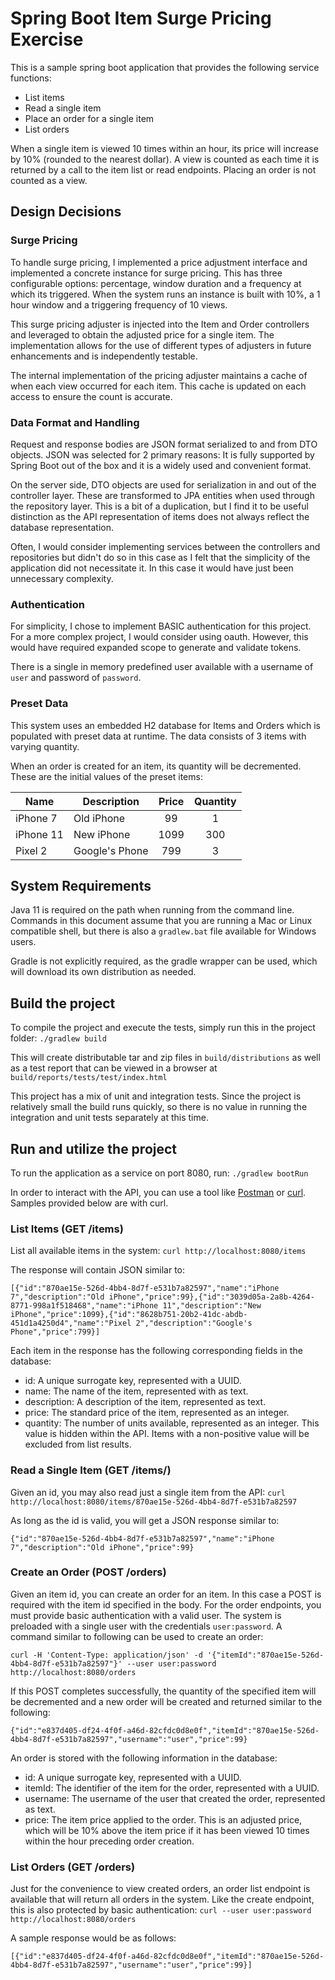 # Spring Boot Item Surge Pricing Exercise

This is a sample spring boot application that provides the following service functions:
- List items
- Read a single item
- Place an order for a single item
- List orders

When a single item is viewed 10 times within an hour, its price will increase by 10% (rounded to the nearest dollar). A
view is counted as each time it is returned by a call to the item list or read endpoints. Placing an order is not
counted as a view.

## Design Decisions

### Surge Pricing

To handle surge pricing, I implemented a price adjustment interface and implemented a concrete instance for surge
pricing.  This has three configurable options: percentage, window duration and a frequency at which its triggered. When
the system runs an instance is built with 10%, a 1 hour window and a triggering frequency of 10 views.

This surge pricing adjuster is injected into the Item and Order controllers and leveraged to obtain the adjusted price
for a single item.  The implementation allows for the use of different types of adjusters in future enhancements and is
independently testable.

The internal implementation of the pricing adjuster maintains a cache of when each view occurred for each item.  This
cache is updated on each access to ensure the count is accurate.

### Data Format and Handling

Request and response bodies are JSON format serialized to and from DTO objects.  JSON was selected for 2 primary
reasons: It is fully supported by Spring Boot out of the box and it is a widely used and convenient format.

On the server side, DTO objects are used for serialization in and out of the controller layer.  These are transformed
to JPA entities when used through the repository layer.  This is a bit of a duplication, but I find it to be useful
distinction as the API representation of items does not always reflect the database representation.

Often, I would consider implementing services between the controllers and repositories but didn't do so in this case as
I felt that the simplicity of the application did not necessitate it.  In this case it would have just been unnecessary
complexity.

### Authentication

For simplicity, I chose to implement BASIC authentication for this project.  For a more complex project, I would
consider using oauth.  However, this would have required expanded scope to generate and validate tokens.

There is a single in memory predefined user available with a username of `user` and password of `password`.

### Preset Data

This system uses an embedded H2 database for Items and Orders which is populated with preset data at runtime.  The data
consists of 3 items with varying quantity.

When an order is created for an item, its quantity will be decremented.  These are the initial values of the preset
items:

Name|Description|Price|Quantity
----|-----------|:---:|:------:
iPhone 7|Old iPhone|99|1
iPhone 11|New iPhone|1099|300
Pixel 2|Google's Phone|799|3

## System Requirements
Java 11 is required on the path when running from the command line.  Commands in this document assume that you are
running a Mac or Linux compatible shell, but there is also a `gradlew.bat` file available for Windows users.

Gradle is not explicitly required, as the gradle wrapper can be used, which will download its own distribution as
needed.

## Build the project
To compile the project and execute the tests, simply run this in the project folder: `./gradlew build`

This will create distributable tar and zip files in `build/distributions` as well as a test report that can be viewed in
a browser at `build/reports/tests/test/index.html`

This project has a mix of unit and integration tests. Since the project is relatively small the build runs quickly, so
there is no value in running the integration and unit tests separately at this time.

## Run and utilize the project
To run the application as a service on port 8080, run: `./gradlew bootRun`

In order to interact with the API, you can use a tool like [Postman](https://www.getpostman.com/) or
[curl](https://curl.haxx.se/).  Samples provided below are with curl.

### List Items (GET /items)

List all available items in the system: `curl http://localhost:8080/items`

The response will contain JSON similar to:

```[{"id":"870ae15e-526d-4bb4-8d7f-e531b7a82597","name":"iPhone 7","description":"Old iPhone","price":99},{"id":"3039d05a-2a8b-4264-8771-998a1f518468","name":"iPhone 11","description":"New iPhone","price":1099},{"id":"8628b751-20b2-41dc-abdb-451d1a4250d4","name":"Pixel 2","description":"Google's Phone","price":799}]```

Each item in the response has the following corresponding fields in the database:
- id: A unique surrogate key, represented with a UUID.
- name: The name of the item, represented with as text.
- description: A description of the item, represented as text.
- price: The standard price of the item, represented as an integer.
- quantity: The number of units available, represented as an integer.  This value is hidden within the API. Items with
a non-positive value will be excluded from list results.

### Read a Single Item (GET /items/<id>)

Given an id, you may also read just a single item from the API: `curl http://localhost:8080/items/870ae15e-526d-4bb4-8d7f-e531b7a82597`

As long as the id is valid, you will get a JSON response similar to:

```{"id":"870ae15e-526d-4bb4-8d7f-e531b7a82597","name":"iPhone 7","description":"Old iPhone","price":99}```

### Create an Order (POST /orders)

Given an item id, you can create an order for an item.  In this case a POST is required with the item id specified in
the body.  For the order endpoints, you must provide basic authentication with a valid user. The system is preloaded
with a single user with the credentials `user:password`.  A command similar to following can be used to create an order:

```curl -H 'Content-Type: application/json' -d '{"itemId":"870ae15e-526d-4bb4-8d7f-e531b7a82597"}' --user user:password http://localhost:8080/orders```

If this POST completes successfully, the quantity of the specified item will be decremented and a new order will be
created and returned similar to the following:

```{"id":"e837d405-df24-4f0f-a46d-82cfdc0d8e0f","itemId":"870ae15e-526d-4bb4-8d7f-e531b7a82597","username":"user","price":99}```

An order is stored with the following information in the database:
- id: A unique surrogate key, represented with a UUID.
- itemId: The identifier of the item for the order, represented with a UUID.
- username: The username of the user that created the order, represented as text.
- price: The item price applied to the order. This is an adjusted price, which will be 10% above the item price if it
has been viewed 10 times within the hour preceding order creation.

### List Orders (GET /orders)

Just for the convenience to view created orders, an order list endpoint is available that will return all orders in the
system. Like the create endpoint, this is also protected by basic authentication: `curl --user user:password http://localhost:8080/orders`

A sample response would be as follows:

```[{"id":"e837d405-df24-4f0f-a46d-82cfdc0d8e0f","itemId":"870ae15e-526d-4bb4-8d7f-e531b7a82597","username":"user","price":99}]```
